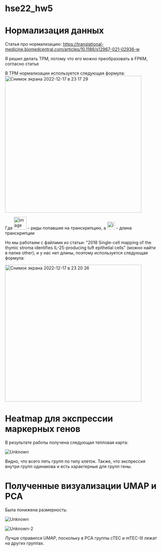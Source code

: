 # hse22_hw5

# Нормализация данных 

Статья про нормализацию: https://translational-medicine.biomedcentral.com/articles/10.1186/s12967-021-02936-w

Я решил делать TPM, потому что его можно преобразовать в FPKM, согласно статье

В TPM нормализации используется следующая формула: 
<img width="451" alt="Снимок экрана 2022-12-17 в 23 17 29" src="https://user-images.githubusercontent.com/77894393/208266621-438a33b9-4865-4eb0-822f-be87c4c5805f.png">

Где <img width="42" alt="image" src="https://user-images.githubusercontent.com/77894393/208266691-3e03c5f4-4862-414a-8e61-f09548377c99.png"> - риды попавшие на транскрипцию, а <img width="26" alt="image" src="https://user-images.githubusercontent.com/77894393/208266703-7894e7a4-eebc-42c8-ba29-c5d53a4335a5.png"> - длина транскрипции

Но мы работаем с файлами из статьи: "2018 Single-cell mapping of the thymic stroma identifies IL-25-producing tuft epithelial cells" (можно найти в папке other); и у нас нет длины, поэтому используется следующая формула: 

<img width="451" alt="Снимок экрана 2022-12-17 в 23 20 26" src="https://user-images.githubusercontent.com/77894393/208266746-fe2306b4-36ae-44b8-867a-0ea084ce73fe.png">

# Heatmap для экспрессии маркерных генов

В результате работы получена следующая тепловая карта: 

![Unknown](https://user-images.githubusercontent.com/77894393/208266913-27b64a93-61df-4826-a45c-c0da9615a4a3.png)

Видно, что всего пять групп по типу клеток. Также, что экспрессия внутри групп одинакова и есть характерные для групп гены.

# Полученные визуализации UMAP и PCA

Была понижена размерность:

![Unknown](https://user-images.githubusercontent.com/77894393/208267134-303b529f-a1c3-4f1a-aab1-c237b2763870.png)

![Unknown-2](https://user-images.githubusercontent.com/77894393/208267137-77c43dc6-9323-47d4-8f6b-b3855af8a81e.png)

Лучше справился UMAP, поскольку в PCA группы cTEC и mTEC-III лежат на других группах.

